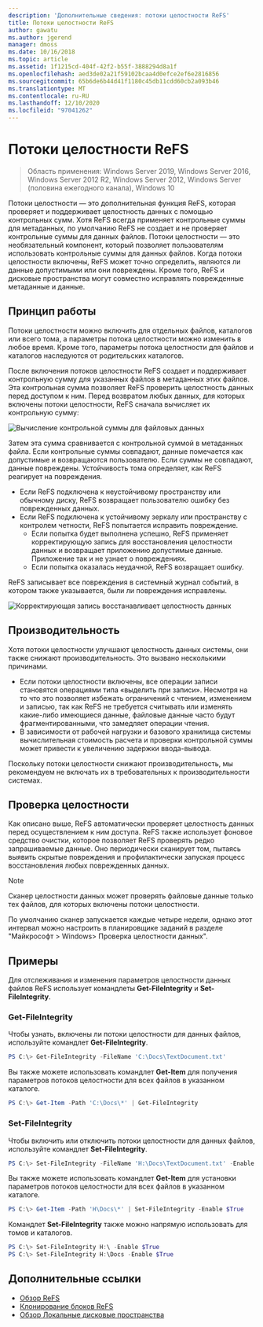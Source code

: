 ```yaml
---
description: 'Дополнительные сведения: потоки целостности ReFS'
title: Потоки целостности ReFS
author: gawatu
ms.author: jgerend
manager: dmoss
ms.date: 10/16/2018
ms.topic: article
ms.assetid: 1f1215cd-404f-42f2-b55f-3888294d8a1f
ms.openlocfilehash: aed3de02a21f59102bcaa4d0efce2ef6e2816856
ms.sourcegitcommit: 65b6de6b44d41f1180c45db11cdd60cb2a093b46
ms.translationtype: MT
ms.contentlocale: ru-RU
ms.lasthandoff: 12/10/2020
ms.locfileid: "97041262"
---
```

# <a name="refs-integrity-streams"></a>Потоки целостности ReFS
>Область применения: Windows Server 2019, Windows Server 2016, Windows Server 2012 R2, Windows Server 2012, Windows Server (половина ежегодного канала), Windows 10

Потоки целостности — это дополнительная функция ReFS, которая проверяет и поддерживает целостность данных с помощью контрольных сумм. Хотя ReFS всегда применяет контрольные суммы для метаданных, по умолчанию ReFS не создает и не проверяет контрольные суммы для данных файлов. Потоки целостности — это необязательный компонент, который позволяет пользователям использовать контрольные суммы для данных файлов. Когда потоки целостности включены, ReFS может точно определить, являются ли данные допустимыми или они повреждены. Кроме того, ReFS и дисковые пространства могут совместно исправлять поврежденные метаданные и данные.

## <a name="how-it-works"></a>Принцип работы

Потоки целостности можно включить для отдельных файлов, каталогов или всего тома, а параметры потока целостности можно изменить в любое время. Кроме того, параметры потока целостности для файлов и каталогов наследуются от родительских каталогов.

После включения потоков целостности ReFS создает и поддерживает контрольную сумму для указанных файлов в метаданных этих файлов. Эта контрольная сумма позволяет ReFS проверить целостность данных перед доступом к ним. Перед возвратом любых данных, для которых включены потоки целостности, ReFS сначала вычисляет их контрольную сумму:

![Вычисление контрольной суммы для файловых данных](media/compute-checksum.gif)

Затем эта сумма сравнивается с контрольной суммой в метаданных файла. Если контрольные суммы совпадают, данные помечается как допустимые и возвращаются пользователю. Если суммы не совпадают, данные повреждены. Устойчивость тома определяет, как ReFS реагирует на повреждения.

- Если ReFS подключена к неустойчивому пространству или обычному диску, ReFS возвращает пользователю ошибку без поврежденных данных.
- Если ReFS подключена к устойчивому зеркалу или пространству с контролем четности, ReFS попытается исправить повреждение.
    - Если попытка будет выполнена успешно, ReFS применяет корректирующую запись для восстановления целостности данных и возвращает приложению допустимые данные. Приложение так и не узнает о повреждениях.
    - Если попытка оказалась неудачной, ReFS возвращает ошибку.

ReFS записывает все повреждения в системный журнал событий, в котором также указывается, были ли повреждения исправлены.

![Корректирующая запись восстанавливает целостность данных](media/corrective-write.gif)

## <a name="performance"></a>Производительность

Хотя потоки целостности улучшают целостность данных системы, они также снижают производительность. Это вызвано несколькими причинами.
- Если потоки целостности включены, все операции записи становятся операциями типа «выделить при записи». Несмотря на то что это позволяет избежать ограничений с чтением, изменением и записью, так как ReFS не требуется считывать или изменять какие-либо имеющиеся данные, файловые данные часто будут фрагментированными, что замедляет операции чтения.
- В зависимости от рабочей нагрузки и базового хранилища системы вычислительная стоимость расчета и проверки контрольной суммы может привести к увеличению задержки ввода-вывода.

Поскольку потоки целостности снижают производительность, мы рекомендуем не включать их в требовательных к производительности системах.

## <a name="integrity-scrubber"></a>Проверка целостности

Как описано выше, ReFS автоматически проверяет целостность данных перед осуществлением к ним доступа. ReFS также использует фоновое средство очистки, которое позволяет ReFS проверять редко запрашиваемые данные. Оно периодически сканирует том, пытаясь выявить скрытые повреждения и профилактически запуская процесс восстановления любых поврежденных данных.

  >[!NOTE]
  >Сканер целостности данных может проверять файловые данные только тех файлов, для которых включены потоки целостности.

По умолчанию сканер запускается каждые четыре недели, однако этот интервал можно настроить в планировщике заданий в разделе "Майкрософт > Windows> Проверка целостности данных".

## <a name="examples"></a>Примеры
Для отслеживания и изменения параметров целостности данных файлов ReFS использует командлеты **Get-FileIntegrity** и **Set-FileIntegrity**.

### <a name="get-fileintegrity"></a>Get-FileIntegrity
Чтобы узнать, включены ли потоки целостности для данных файлов, используйте командлет **Get-FileIntegrity**.

```PowerShell
PS C:\> Get-FileIntegrity -FileName 'C:\Docs\TextDocument.txt'
```

Вы также можете использовать командлет **Get-Item** для получения параметров потоков целостности для всех файлов в указанном каталоге.

```PowerShell
PS C:\> Get-Item -Path 'C:\Docs\*' | Get-FileIntegrity
```

### <a name="set-fileintegrity"></a>Set-FileIntegrity
Чтобы включить или отключить потоки целостности для данных файлов, используйте командлет **Set-FileIntegrity**.

```PowerShell
PS C:\> Set-FileIntegrity -FileName 'H:\Docs\TextDocument.txt' -Enable $True
```

Вы также можете использовать командлет **Get-Item** для установки параметров потоков целостности для всех файлов в указанном каталоге.

```PowerShell
PS C:\> Get-Item -Path 'H\Docs\*' | Set-FileIntegrity -Enable $True
```

Командлет **Set-FileIntegrity** также можно напрямую использовать для томов и каталогов.

```PowerShell
PS C:\> Set-FileIntegrity H:\ -Enable $True
PS C:\> Set-FileIntegrity H:\Docs -Enable $True
```

## <a name="additional-references"></a>Дополнительные ссылки

-   [Обзор ReFS](refs-overview.md)
-   [Клонирование блоков ReFS](block-cloning.md)
-   [Обзор Локальные дисковые пространства](../storage-spaces/storage-spaces-direct-overview.md)
